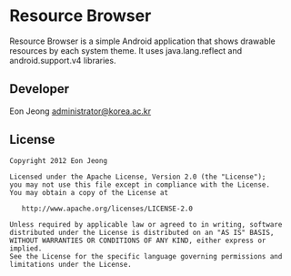 Resource Browser
==================

Resource Browser is a simple Android application that shows drawable resources by each system theme. It uses java.lang.reflect and android.support.v4 libraries.


Developer
----------

Eon Jeong <administrator@korea.ac.kr>


License
--------

    Copyright 2012 Eon Jeong

    Licensed under the Apache License, Version 2.0 (the "License");
    you may not use this file except in compliance with the License.
    You may obtain a copy of the License at

       http://www.apache.org/licenses/LICENSE-2.0

    Unless required by applicable law or agreed to in writing, software
    distributed under the License is distributed on an "AS IS" BASIS,
    WITHOUT WARRANTIES OR CONDITIONS OF ANY KIND, either express or implied.
    See the License for the specific language governing permissions and
    limitations under the License.
